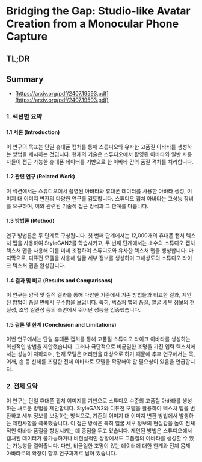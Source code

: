 # Bridging the Gap: Studio-like Avatar Creation from a Monocular Phone Capture
## TL;DR
## Summary
- [https://arxiv.org/pdf/2407.19593.pdf](https://arxiv.org/pdf/2407.19593.pdf)

### 1. 섹션별 요약

#### 1.1 서론 (Introduction)
이 연구의 목표는 단일 휴대폰 캡처를 통해 스튜디오와 유사한 고품질 아바타를 생성하는 방법을 제시하는 것입니다. 현재의 기술은 스튜디오에서 촬영된 아바타와 일반 사용자들이 접근 가능한 휴대폰 데이터를 기반으로 한 아바타 간의 품질 격차를 처리합니다.

#### 1.2 관련 연구 (Related Work)
이 섹션에서는 스튜디오에서 촬영된 아바타와 휴대폰 데이터를 사용한 아바타 생성, 이미지 대 이미지 변환의 다양한 연구를 검토합니다. 스튜디오 캡처 아바타는 고성능 장비를 요구하며, 이와 관련된 기술적 접근 방식과 그 한계를 다룹니다.

#### 1.3 방법론 (Method)
연구 방법론은 두 단계로 구성됩니다. 첫 번째 단계에서는 12,000개의 휴대폰 캡처 텍스처 맵을 사용하여 StyleGAN2를 학습시키고, 두 번째 단계에서는 소수의 스튜디오 캡처 텍스처 맵을 사용해 이를 미세 조정하여 스튜디오와 유사한 텍스처 맵을 생성합니다. 마지막으로, 디퓨전 모델을 사용해 얼굴 세부 정보를 생성하며 고해상도의 스튜디오 라이크 텍스처 맵을 완성합니다.

#### 1.4 결과 및 비교 (Results and Comparisons)
이 연구는 양적 및 질적 결과를 통해 다양한 기준에서 기존 방법들과 비교한 결과, 제안된 방법이 품질 면에서 우수함을 보입니다. 특히, 텍스처 맵의 품질, 얼굴 세부 정보의 현실성, 조명 일관성 등의 측면에서 뛰어난 성능을 입증했습니다.

#### 1.5 결론 및 한계 (Conclusion and Limitations)
이번 연구에서는 단일 휴대폰 캡처를 통해 고품질 스튜디오 라이크 아바타를 생성하는 혁신적인 방법을 제안했습니다. 그러나 극단적으로 비균일한 조명을 가진 입력 텍스처에서는 성능이 저하되며, 현재 모델은 머리만을 대상으로 하기 때문에 추후 연구에서는 목, 어깨, 손 등 신체를 포함한 전체 아바타로 모델을 확장해야 할 필요성이 있음을 언급합니다.

### 2. 전체 요약
이 연구는 단일 휴대폰 캡처 이미지를 기반으로 스튜디오 수준의 고품질 아바타를 생성하는 새로운 방법을 제안합니다. StyleGAN2와 디퓨전 모델을 활용하여 텍스처 맵을 변환하고 세부 정보를 보강하는 방식으로, 기존의 이미지 대 이미지 변환 방법에서 발생하는 제한사항을 극복했습니다. 이 접근 방식은 특히 얼굴 세부 정보의 현실감을 높여 전체적인 아바타 품질을 향상시키는 데 중점을 두고 있습니다. 제안된 방법은 스튜디오에서 캡처된 데이터가 불가능하거나 비현실적인 상황에서도 고품질의 아바타를 생성할 수 있는 가능성을 열어줍니다. 다만, 비균일한 조명이 있는 데이터에 대한 한계와 전체 몸체 아바타로의 확장이 향후 연구과제로 남아 있습니다.